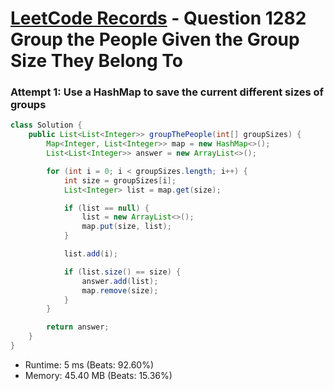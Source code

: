 # [LeetCode Records](../../README.md) - Question 1282 Group the People Given the Group Size They Belong To

### Attempt 1: Use a HashMap to save the current different sizes of groups
```java
class Solution {
    public List<List<Integer>> groupThePeople(int[] groupSizes) {
        Map<Integer, List<Integer>> map = new HashMap<>();
        List<List<Integer>> answer = new ArrayList<>();

        for (int i = 0; i < groupSizes.length; i++) {
            int size = groupSizes[i];
            List<Integer> list = map.get(size);

            if (list == null) {
                list = new ArrayList<>();
                map.put(size, list);
            }

            list.add(i);

            if (list.size() == size) {
                answer.add(list);
                map.remove(size);
            }
        }

        return answer;
    }
}
```
- Runtime: 5 ms (Beats: 92.60%)
- Memory: 45.40 MB (Beats: 15.36%)

<br>
